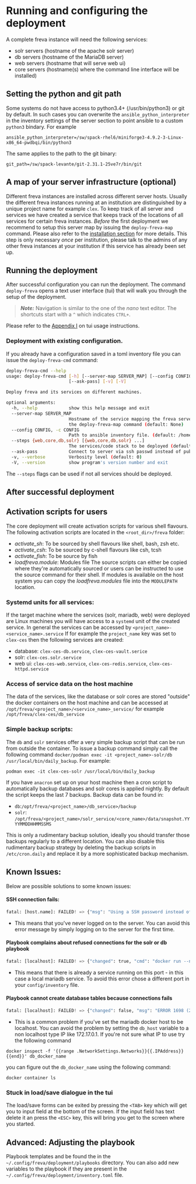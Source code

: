 # Running and configuring the deployment
A complete freva instance will need the following services:

- solr servers (hostname of the apache solr server)
- db servers (hostname of the MariaDB server)
- web servers (hostname that will serve web ui)
- core servers (hostname(s) where the command line interface will be installed)

## Setting the python and git path
Some systems do not have access to python3.4+ (/usr/bin/python3) or git by default.
In such cases you can overwrite the `ansible_python_interpreter` in the inventory
settings of the server section to point ansible to a custom `python3` bindary. For example

```
ansible_python_interpreter=/sw/spack-rhel6/miniforge3-4.9.2-3-Linux-x86_64-pwdbqi/bin/python3
```

The same applies to the path to the git binary:

```
git_path=/sw/spack-levante/git-2.31.1-25ve7r/bin/git
```
## A map of your server infrastructure (optional)
Different freva instances are installed across different server hosts. Usually
the different freva instances running at an institution are distinguished by
a unique project name for example `clex`.
To keep track of all server and services we have created a service that keeps
track of the locations of all services for certain freva instances.
*Before* the first deployment we recommend to setup this server map by issuing
the `deploy-freva-map` command. Please also refer to the [installation section](Installation.html#setting-up-a-service-that-maps-the-server-structure)
for more details. This step is only necessary *once* per institution, please talk
to the admins of any other freva instances at your institution if this service
has already been set up.


## Running the deployment
After successful configuration you can run the deployment.
The command `deploy-freva` opens a text user interface (tui) that will walk
you through the setup of the deployment.
> **_Note:_** Navigation is similar to the one of the *nano* text editor.
The shortcuts start with a `^` which indicates `CTRL+`.

Please refer to the [Appendix I](TuiHowto.html) on tui usage instructions.

### Deployment with existing configuration.
If you already have a configuration saved in a toml inventory file you can
issue the `deploy-freva-cmd` command:

```bash
deploy-freva-cmd --help
usage: deploy-freva-cmd [-h] [--server-map SERVER_MAP] [--config CONFIG] [--steps {web,core,db,solr} [{web,core,db,solr} ...]]
                        [--ask-pass] [-v] [-V]

Deploy freva and its services on different machines.

optional arguments:
  -h, --help            show this help message and exit
  --server-map SERVER_MAP
                        Hostname of the service mapping the freva server archtiecture, Note: you can create a server map by running
                        the deploy-freva-map command (default: None)
  --config CONFIG, -c CONFIG
                        Path to ansible inventory file. (default: /home/wilfred/.config/freva/deployment/inventory.toml)
  --steps {web,core,db,solr} [{web,core,db,solr} ...]
                        The services/code stack to be deployed (default: ['db', 'solr', 'web', 'core'])
  --ask-pass            Connect to server via ssh passwd instead of public key. (default: False)
  -v, --verbose         Verbosity level (default: 0)
  -V, --version         show program's version number and exit
```

The `--steps` flags can be used if not all services should be deployed.

## After successful deployment

## Activation scripts for users
The core deployment will create activation scripts for various shell flavours.
The following activation scripts are located in the `<root_dir>/freva` folder:
* *activate_sh*: To be sourced by shell flavours like shell, bash, zsh etc.
* *activate_csh*: To be sourced by c-shell flavours like csh, tcsh
* *activate_fish*: To be source by fish
* *loadfreva.module*: Modules file
The source scripts can either be copied where they're automatically sourced
or users can be instructed to use the source command for their shell. If
modules is available on the host system you can copy the *loadfreva.modules* file
into the `MODULEPATH` location.


### Systemd units for all services:
If the target machine where the services (solr, mariadb, web) were deployed
are Linux machines you will have access to a `systemd` unit of the created
service. In general the services can be accessed by `<project_name>-<service_name>.service`
If for example the `project_name` key was set to `clex-ces` then the following services
are created:

- database: `clex-ces-db.service`, `clex-ces-vault.serice`
- solr: `clex-ces.solr.service`
- web ui: `clex-ces-web.service`, `clex-ces-redis.service`, `clex-ces-httpd.service`

### Access of service data on the host machine
The data of the services, like the database or solr cores are stored "outside"
the docker containers on the host machine and can be accessed at
`/opt/freva/<project_name>/<service_name>_service/` for example
`/opt/freva/clex-ces/db_service`


### Simple backup scripts:
The `db` and `solr` services offer a very simple backup script that can
be run from outside the container. To issue a backup command simply call the
following command `docker/podman exec -it <project_name>-solr/db /usr/local/bin/daily_backup`.
For example:

```
podman exec -it clex-ces-solr /usr/local/bin/daily_backup
```

If you have `anacron` set up on your host machine then a cron script to
automatically backup databases and solr cores is applied nightly.
By default the script keeps the last 7 backups. Backup data can be found in:

- `db`:`/opt/freva/<project_name>/db_service>/backup`
- `solr`: `/opt/freva/<project_name>/solr_service/<core_name>/data/snapshot.YYYYMMDDHHMMSSMS`

This is only a rudimentary backup solution, ideally you should transfer those
backups regularly to a different location. You can also disable this
rudimentary backup strategy by deleting the backup scripts in `/etc/cron.daily`
and replace it by a more sophisticated backup mechanism.


## Known Issues:
Below are possible solutions to some known issues:

#### SSH connection fails:

```python
fatal: [host.name]: FAILED! => {"msg": "Using a SSH password instead of a key is not possible because Host Key checking is enabled and sshpass does not support this.  Please add this host's fingerprint to your known_hosts file to manage this host."}
```
- This means that you've never logged on to the server. You can avoid this error message by simply logging on to the server for the first time.

#### Playbook complains about refused connections for the solr or db playbook

```python
fatal: [localhost]: FAILED! => {"changed": true, "cmd": "docker run --name \"test_ces_db\" -e MYSQL_ROOT_PASSWORD=\"T3st\" -p \"3306\":3306 -d docker.io/library/mariadb", "delta": "0:00:00.229695", "end": "2021-05-27 16:10:58.553280", "msg": "non-zero return code", "rc": 125, "start": "2021-05-27 16:10:58.323585", "stderr": "docker: Error response from daemon: driver failed programming external connectivity on endpoint test_ces_db (d106bf1fe310a2ae0e012685df5a897874c61870c5241f7a2af2c4ce461794c2): Error starting userland proxy: listen tcp4 0.0.0.0:3306: bind: address already in use.", "stderr_lines": ["docker: Error response from daemon: driver failed programming external connectivity on endpoint test_ces_db (d106bf1fe310a2ae0e012685df5a897874c61870c5241f7a2af2c4ce461794c2): Error starting userland proxy: listen tcp4 0.0.0.0:3306: bind: address already in use."], "stdout": "895ba35cdf5dcf2d4ec86997aedf0637bf4020f2e9d3e5775221966dcfb820a5", "stdout_lines": ["895ba35cdf5dcf2d4ec86997aedf0637bf4020f2e9d3e5775221966dcfb820a5"]}
```
- This means that there is already a service running on this port - in this case a local mariadb service. To avoid this error chose a different port in your `config/inventory` file.

#### Playbook cannot create database tables because connections fails

```python
fatal: [localhost]: FAILED! => {"changed": false, "msg": "ERROR 1698 (28000): Access denied for user 'root'@'localhost'\n"}
```
- This is a common problem if you've set the mariadb docker host to be localhost. You can avoid the problem by setting the `db_host` variable to a non localhost type IP like 172.17.0.1. If you're not sure what IP to use try the following command
```
docker inspect -f '{{range .NetworkSettings.Networks}}{{.IPAddress}}{{end}}' db_docker_name
```
you can figure out the `db_docker_name` using the following command:
```
docker container ls
```

### Stuck in load/save dialogue in the tui
The load/save forms can be exited by pressing the `<TAB>` key
which will get you to input field at the bottom of the screen. If the input
field has text delete it an press the `<ESC>` key, this will bring you get to
the screen where you started.



## Advanced: Adjusting the playbook
Playbook templates and be found the in the `~/.config/freva/deployment/playbooks` directory.
You can also add new variables to the playbook if they are present in the
`~/.config/freva/deployment/inventory.toml` file.
